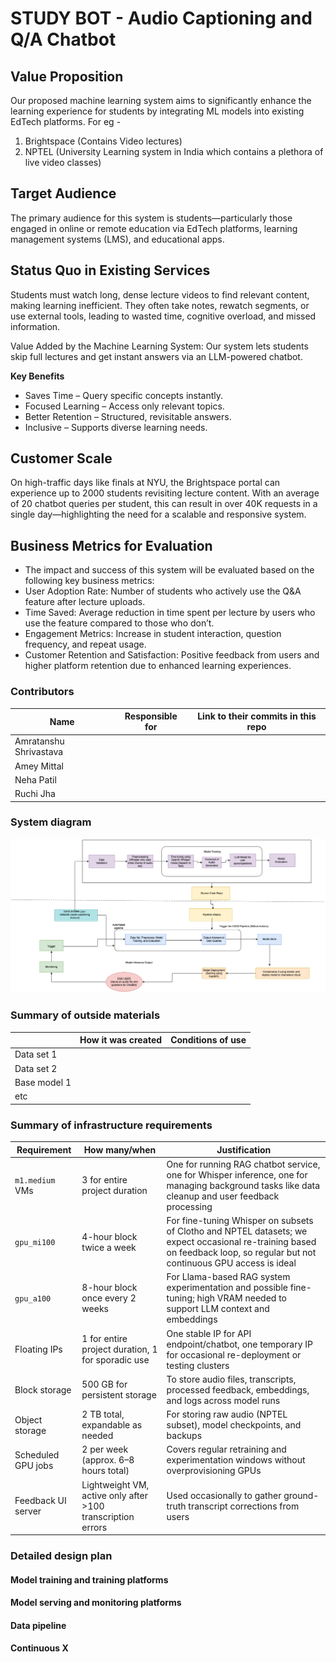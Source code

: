 # STUDY BOT - Audio Captioning and Q/A Chatbot

## Value Proposition
Our proposed machine learning system aims to significantly enhance the learning experience for students by integrating ML models into existing EdTech platforms. For eg - 
1. Brightspace (Contains Video lectures)
2. NPTEL (University Learning system in India which contains a plethora of live video classes)

## Target Audience
The primary audience for this system is students—particularly those engaged in online or remote education via EdTech platforms, learning management systems (LMS), and educational apps. 

## Status Quo in Existing Services
Students must watch long, dense lecture videos to find relevant content, making learning inefficient. They often take notes, rewatch segments, or use external tools, leading to wasted time, cognitive overload, and missed information. 

Value Added by the Machine Learning System: Our system lets students skip full lectures and get instant answers via an LLM-powered chatbot.

**Key Benefits**
* Saves Time – Query specific concepts instantly. 
* Focused Learning – Access only relevant topics. 
* Better Retention – Structured, revisitable answers. 
* Inclusive – Supports diverse learning needs. 

## Customer Scale
On high-traffic days like finals at NYU, the Brightspace portal can experience up to 2000 students revisiting lecture content. With an average of 20 chatbot queries per student, this can result in over 40K requests in a single day—highlighting the need for a scalable and responsive system.

## Business Metrics for Evaluation 
* The impact and success of this system will be evaluated based on the following key business metrics: 
* User Adoption Rate: Number of students who actively use the Q&A feature after lecture uploads. 
* Time Saved: Average reduction in time spent per lecture by users who use the feature compared to those who don’t. 
* Engagement Metrics: Increase in student interaction, question frequency, and repeat usage. 
* Customer Retention and Satisfaction: Positive feedback from users and higher platform retention due to enhanced learning experiences.


### Contributors

<!-- Table of contributors and their roles. 
First row: define responsibilities that are shared by the team. 
Then, each row after that is: name of contributor, their role, and in the third column, 
you will link to their contributions. If your project involves multiple repos, you will 
link to their contributions in all repos here. -->

| Name                            | Responsible for | Link to their commits in this repo |
|---------------------------------|-----------------|------------------------------------|
| Amratanshu Shrivastava                   |   |                                    |
| Amey Mittal                   |              |                                    |
| Neha Patil                   |               |                                    |
| Ruchi Jha                     ||                                                    |



### System diagram

![System Diagram](system-diagram.png)

<!-- Overall digram of system. Doesn't need polish, does need to show all the pieces. 
Must include: all the hardware, all the containers/software platforms, all the models, 
all the data. -->

### Summary of outside materials

<!-- In a table, a row for each dataset, foundation model. 
Name of data/model, conditions under which it was created (ideally with links/references), 
conditions under which it may be used. -->

|              | How it was created | Conditions of use |
|--------------|--------------------|-------------------|
| Data set 1   |                    |                   |
| Data set 2   |                    |                   |
| Base model 1 |                    |                   |
| etc          |                    |                   |


### Summary of infrastructure requirements

<!-- Itemize all your anticipated requirements: What (`m1.medium` VM, `gpu_mi100`), 
how much/when, justification. Include compute, floating IPs, persistent storage. 
The table below shows an example, it is not a recommendation. -->

| Requirement         | How many/when                                              | Justification |
|---------------------|------------------------------------------------------------|---------------|
| `m1.medium` VMs     | 3 for entire project duration                              | One for running RAG chatbot service, one for Whisper inference, one for managing background tasks like data cleanup and user feedback processing |
| `gpu_mi100`         | 4-hour block twice a week                                  | For fine-tuning Whisper on subsets of Clotho and NPTEL datasets; we expect occasional re-training based on feedback loop, so regular but not continuous GPU access is ideal |
| `gpu_a100`          | 8-hour block once every 2 weeks                            | For Llama-based RAG system experimentation and possible fine-tuning; high VRAM needed to support LLM context and embeddings |
| Floating IPs        | 1 for entire project duration, 1 for sporadic use          | One stable IP for API endpoint/chatbot, one temporary IP for occasional re-deployment or testing clusters |
| Block storage       | 500 GB for persistent storage                              | To store audio files, transcripts, processed feedback, embeddings, and logs across model runs |
| Object storage      | 2 TB total, expandable as needed                           | For storing raw audio (NPTEL subset), model checkpoints, and backups |
| Scheduled GPU jobs  | 2 per week (approx. 6–8 hours total)                       | Covers regular retraining and experimentation windows without overprovisioning GPUs |
| Feedback UI server  | Lightweight VM, active only after >100 transcription errors | Used occasionally to gather ground-truth transcript corrections from users |


### Detailed design plan

<!-- In each section, you should describe (1) your strategy, (2) the relevant parts of the 
diagram, (3) justification for your strategy, (4) relate back to lecture material, 
(5) include specific numbers. -->

#### Model training and training platforms

<!-- Make sure to clarify how you will satisfy the Unit 4 and Unit 5 requirements, 
and which optional "difficulty" points you are attempting. -->

#### Model serving and monitoring platforms

<!-- Make sure to clarify how you will satisfy the Unit 6 and Unit 7 requirements, 
and which optional "difficulty" points you are attempting. -->

#### Data pipeline

<!-- Make sure to clarify how you will satisfy the Unit 8 requirements,  and which 
optional "difficulty" points you are attempting. -->

#### Continuous X

<!-- Make sure to clarify how you will satisfy the Unit 3 requirements,  and which 
optional "difficulty" points you are attempting. -->


